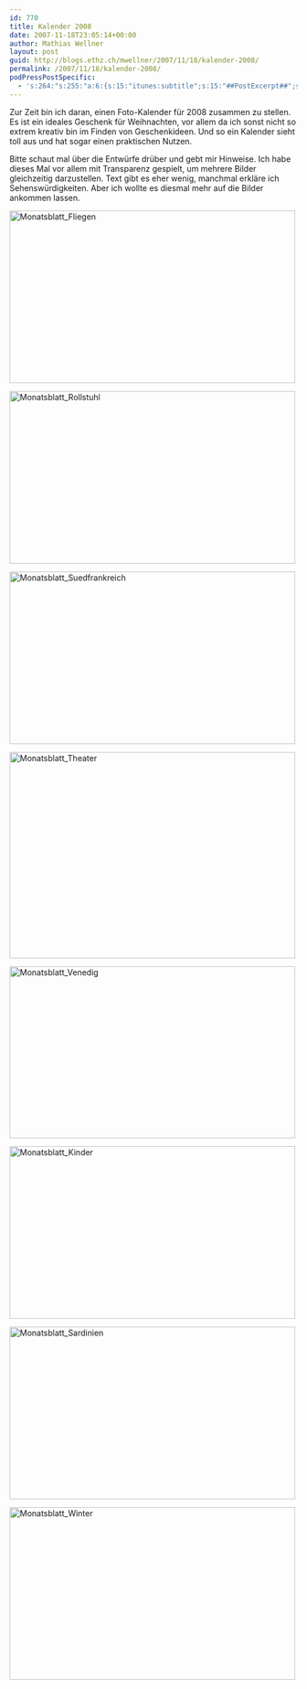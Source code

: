 ```yaml
---
id: 770
title: Kalender 2008
date: 2007-11-18T23:05:14+00:00
author: Mathias Wellner
layout: post
guid: http://blogs.ethz.ch/mwellner/2007/11/18/kalender-2008/
permalink: /2007/11/18/kalender-2008/
podPressPostSpecific:
  - 's:264:"s:255:"a:6:{s:15:"itunes:subtitle";s:15:"##PostExcerpt##";s:14:"itunes:summary";s:15:"##PostExcerpt##";s:15:"itunes:keywords";s:17:"##WordPressCats##";s:13:"itunes:author";s:10:"##Global##";s:15:"itunes:explicit";s:7:"Default";s:12:"itunes:block";s:7:"Default";}";";'
---
```

Zur Zeit bin ich daran, einen Foto-Kalender für 2008 zusammen zu stellen. Es ist ein ideales Geschenk für Weihnachten, vor allem da ich sonst nicht so extrem kreativ bin im Finden von Geschenkideen. Und so ein Kalender sieht toll aus und hat sogar einen praktischen Nutzen.

Bitte schaut mal über die Entwürfe drüber und gebt mir Hinweise. Ich habe dieses Mal vor allem mit Transparenz gespielt, um mehrere Bilder gleichzeitig darzustellen. Text gibt es eher wenig, manchmal erkläre ich Sehenswürdigkeiten. Aber ich wollte es diesmal mehr auf die Bilder ankommen lassen.

[<img src="http://farm3.static.flickr.com/2062/2044003057_1fa41c5f55.jpg" alt="Monatsblatt_Fliegen" height="302" width="500" />](http://www.flickr.com/photos/mwellner/2044003057/ "Monatsblatt_Fliegen by wellnair, on Flickr")

[<img src="http://farm3.static.flickr.com/2077/2044030461_2bd76ea5e7.jpg" width="500" height="302" alt="Monatsblatt_Rollstuhl" />](http://www.flickr.com/photos/mwellner/2044030461/ "Monatsblatt_Rollstuhl by wellnair, on Flickr")

[<img src="http://farm3.static.flickr.com/2135/2044002905_ddbc1d91e1.jpg" alt="Monatsblatt_Suedfrankreich" height="302" width="500" />](http://www.flickr.com/photos/mwellner/2044002905/ "Monatsblatt_Suedfrankreich by wellnair, on Flickr")

[<img src="http://farm3.static.flickr.com/2292/2044002545_185705d25a.jpg" alt="Monatsblatt_Theater" height="361" width="500" />](http://www.flickr.com/photos/mwellner/2044002545/ "Monatsblatt_Theater by wellnair, on Flickr")

[<img src="http://farm3.static.flickr.com/2290/2044778662_0d844e3cb0.jpg" alt="Monatsblatt_Venedig" height="301" width="500" />](http://www.flickr.com/photos/mwellner/2044778662/ "Monatsblatt_Venedig by wellnair, on Flickr")

[<img src="http://farm3.static.flickr.com/2207/2043984811_62c6de1ff1.jpg" alt="Monatsblatt_Kinder" height="302" width="500" />](http://www.flickr.com/photos/mwellner/2043984811/ "Monatsblatt_Kinder by wellnair, on Flickr")

[<img src="http://farm3.static.flickr.com/2237/2044773494_7bf1db963b.jpg" alt="Monatsblatt_Sardinien" height="302" width="500" />](http://www.flickr.com/photos/mwellner/2044773494/ "Monatsblatt_Sardinien by wellnair, on Flickr")

[<img src="http://farm3.static.flickr.com/2136/2044773100_9829f357f9.jpg" alt="Monatsblatt_Winter" height="302" width="500" />](http://www.flickr.com/photos/mwellner/2044773100/ "Monatsblatt_Winter by wellnair, on Flickr")